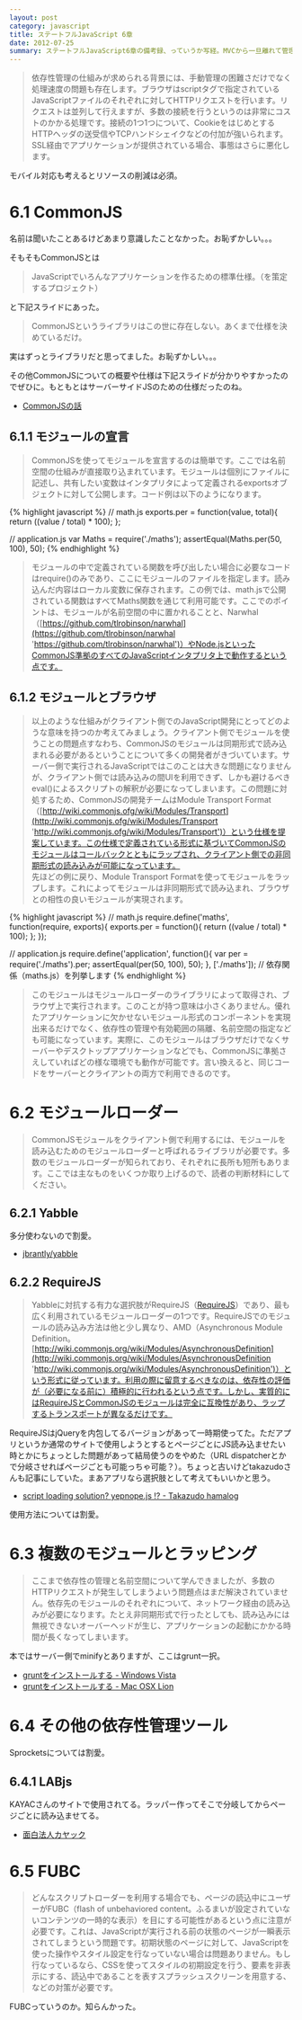 ```yaml
---
layout: post
category: javascript
title: ステートフルJavaScript 6章
date: 2012-07-25
summary: ステートフルJavaScript6章の備考録、っていうか写経。MVCから一旦離れて管理方法について。
---
```


> 依存性管理の仕組みが求められる背景には、手動管理の困難さだけでなく処理速度の問題も存在します。ブラウザはscriptタグで指定されているJavaScriptファイルのそれぞれに対してHTTPリクエストを行います。リクエストは並列して行えますが、多数の接続を行うというのは非常にコストのかかる処理です。接続の1つ1つについて、CookieをはじめとするHTTPヘッダの送受信やTCPハンドシェイクなどの付加が強いられます。SSL経由でアプリケーションが提供されている場合、事態はさらに悪化します。

モバイル対応も考えるとリソースの削減は必須。

# 6.1 CommonJS

名前は聞いたことあるけどあまり意識したことなかった。お恥ずかしい。。。

そもそもCommonJSとは

> JavaScriptでいろんなアプリケーションを作るための標準仕様。（を策定するプロジェクト）  

と下記スライドにあった。

> CommonJSというライブラリはこの世に存在しない。あくまで仕様を決めているだけ。

実はずっとライブラリだと思ってました。お恥ずかしい。。。

その他CommonJSについての概要や仕様は下記スライドが分かりやすかったのでぜひに。もともとはサーバーサイドJSのための仕様だったのね。

* [CommonJSの話](http://www.slideshare.net/terurou/common-js 'CommonJSの話')

## 6.1.1 モジュールの宣言

> CommonJSを使ってモジュールを宣言するのは簡単です。ここでは名前空間の仕組みが直接取り込まれています。モジュールは個別にファイルに記述し、共有したい変数はインタプリタによって定義されるexportsオブジェクトに対して公開します。コード例は以下のようになります。

{% highlight javascript %}
// math.js
exports.per = function(value, total){
	return ((value / total) * 100);
};

// application.js
var Maths = require('./maths');
assertEqual(Maths.per(50, 100), 50);
{% endhighlight %}

> モジュールの中で定義されている関数を呼び出したい場合に必要なコードはrequire()のみであり、ここにモジュールのファイルを指定します。読み込んだ内容はローカル変数に保存されます。この例では、math.jsで公開されている関数はすべてMaths関数を通じて利用可能です。ここでのポイントは、モジュールが名前空間の中に置かれることと、Narwhal（[https://github.com/tlrobinson/narwhal](https://github.com/tlrobinson/narwhal 'https://github.com/tlrobinson/narwhal')）やNode.jsといったCommonJS準拠のすべてのJavaScriptインタプリタ上で動作するという点です。

## 6.1.2 モジュールとブラウザ

> 以上のような仕組みがクライアント側でのJavaScript開発にとってどのような意味を持つのか考えてみましょう。クライアント側でモジュールを使うことの問題点すなわち、CommonJSのモジュールは同期形式で読み込まれる必要があるということについて多くの開発者がきづいています。サーバー側で実行されるJavaScriptではこのことは大きな問題になりませんが、クライアント側では読み込みの間UIを利用できず、しかも避けるべきeval()によるスクリプトの解釈が必要になってしまいます。この問題に対処するため、CommonJSの開発チームはModule Transport Format（[http://wiki.commonjs.ofg/wiki/Modules/Transport](http://wiki.commonjs.ofg/wiki/Modules/Transport 'http://wiki.commonjs.ofg/wiki/Modules/Transport')）という仕様を提案しています。この仕様で定義されている形式に基づいてCommonJSのモジュールはコールバックとともにラップされ、クライアント側での非同期形式の読み込みが可能になっています。  
> 先ほどの例に戻り、Module Transport Formatを使ってモジュールをラップします。これによってモジュールは非同期形式で読み込まれ、ブラウザとの相性の良いモジュールが実現されます。

{% highlight javascript %}
// math.js
require.define('maths', function(require, exports){
	exports.per = function(){
		return ((value / total) * 100);
	};
});

// application.js
require.define('application', function(){
	var per = require('./maths').per;
	assertEqual(per(50, 100), 50);
}, ['./maths']); // 依存関係（maths.js）を列挙します
{% endhighlight %}

> このモジュールはモジュールローダーのライブラリによって取得され、ブラウザ上で実行されます。このことが持つ意味は小さくありません。優れたアプリケーションに欠かせないモジュール形式のコンポーネントを実現出来るだけでなく、依存性の管理や有効範囲の隔離、名前空間の指定なども可能になっています。実際に、このモジュールはブラウザだけでなくサーバーやデスクトップアプリケーションなどでも、CommonJSに準拠さえしていればどの様な環境でも動作が可能です。言い換えると、同じコードをサーバーとクライアントの両方で利用できるのです。

# 6.2 モジュールローダー

> CommonJSモジュールをクライアント側で利用するには、モジュールを読み込むためのモジュールローダーと呼ばれるライブラリが必要です。多数のモジュールローダーが知られており、それぞれに長所も短所もあります。ここでは主なものをいくつか取り上げるので、読者の判断材料にしてください。

## 6.2.1 Yabble

多分使わないので割愛。

* [jbrantly/yabble](https://github.com/jbrantly/yabble/ 'jbrantly/yabble')

## 6.2.2 RequireJS

> Yabbleに対抗する有力な選択肢がRequireJS（[RequireJS](http://requirejs.org/ 'RequireJS')）であり、最も広く利用されているモジュールローダーの1つです。RequireJSでのモジュールの読み込み方法は他と少し異なり、AMD（Asynchronous Module Definition。[http://wiki.commonjs.org/wiki/Modules/AsynchronousDefinition](http://wiki.commonjs.org/wiki/Modules/AsynchronousDefinition 'http://wiki.commonjs.org/wiki/Modules/AsynchronousDefinition')）という形式に従っています。利用の際に留意するべきなのは、依存性の評価が（必要になる前に）積極的に行われるという点です。しかし、実質的にはRequireJSとCommonJSのモジュールは完全に互換性があり、ラップするトランスポートが異なるだけです。  

RequireJSはjQueryを内包してるバージョンがあって一時期使ってた。ただアプリというか通常のサイトで使用しようとするとページごとにJS読み込ませたい時とかにちょっとした問題があって結局使うのをやめた（URL dispatcherとかで分岐させればページごとも可能っちゃ可能？）。ちょっと古いけどtakazudoさんも記事にしていた。まあアプリなら選択肢として考えてもいいかと思う。

* [script loading solution? yepnope.js !? - Takazudo hamalog](http://hamalog.tumblr.com/post/4780725429/script-loading-solution-yepnope-js 'script loading solution? yepnope.js !? - Takazudo hamalog')

使用方法については割愛。

# 6.3 複数のモジュールとラッピング

> ここまで依存性の管理と名前空間について学んできましたが、多数のHTTPリクエストが発生してしまうよいう問題点はまだ解決されていません。依存先のモジュールのそれぞれについて、ネットワーク経由の読み込みが必要になります。たとえ非同期形式で行ったとしても、読み込みには無視できないオーバーヘッドが生じ、アプリケーションの起動にかかる時間が長くなってしまいます。

本ではサーバー側でminifyとありますが、ここはgrunt一択。

* [gruntをインストールする - Windows Vista](/posts/2012-05-02-grunt.html 'gruntをインストールする - Windows Vista')
* [gruntをインストールする - Mac OSX Lion](/posts/2012-05-01-grunt.html 'gruntをインストールする - Mac OSX Lion')

# 6.4 その他の依存性管理ツール

Sprocketsについては割愛。

## 6.4.1 LABjs

KAYACさんのサイトで使用されてる。ラッパー作ってそこで分岐してからページごとに読み込ませてる。

* [面白法人カヤック](http://www.kayac.com/ '面白法人カヤック')

# 6.5 FUBC

> どんなスクリプトローダーを利用する場合でも、ページの読込中にユーザーがFUBC（flash of unbehaviored content。ふるまいが設定されていないコンテンツの一時的な表示）を目にする可能性があるという点に注意が必要です。これは、JavaScriptが実行される前の状態のページが一瞬表示されてしまうという問題です。初期状態のページに対して、JavaScriptを使った操作やスタイル設定を行なっていない場合は問題ありません。もし行なっているなら、CSSを使ってスタイルの初期設定を行う、要素を非表示にする、読込中であることを表すスプラッシュスクリーンを用意する、などの対策が必要です。

FUBCっていうのか。知らんかった。
